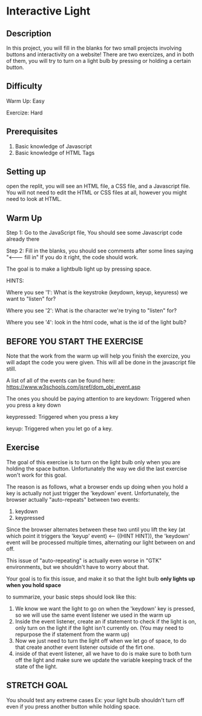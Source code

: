 # Interactive Light
## Description
In this project, you will fill in the blanks for two small projects involving buttons and interactivity on a website! There are two exercizes, and in both of them, you will try to turn on a light bulb by pressing or holding a certain button.

## Difficulty
Warm Up: Easy

Exercize: Hard

## Prerequisites
1. Basic knowledge of Javascript
2. Basic knowledge of HTML Tags

## Setting up
open the replit, you will see an HTML file, a CSS file, and a Javascript file. You will not need to edit the HTML or CSS files at all, however you might need to look at HTML.

## Warm Up
Step 1: Go to the JavaScript file, You should see some Javascript code already there

Step 2: Fill in the blanks, you should see comments after some lines saying "<--- fill in" If you do it right, the code should work. 

The goal is to make a lightbulb light up by pressing space.

HINTS:

Where you see '1': What is the keystroke (keydown, keyup, keyuress) we want to "listen" for?

Where you see '2': What is the character we're trying to "listen" for?

Where you see '4': look in the html code, what is the id of the light bulb?

## BEFORE YOU START THE EXERCISE

Note that the work from the warm up will help you finish the exercize, you will adapt the code you were given. This will all be done in the javascript file still.

A list of all of the events can be found here: https://www.w3schools.com/jsref/dom_obj_event.asp

The ones you should be paying attention to are
keydown: Triggered when you press a key down

keypressed: Triggered when you press a key

keyup: Triggered when you let go of a key.

## Exercise

The goal of this exercise is to turn on the light bulb only when you are holding the space button. Unfortunately the way we did the last exercise won't work for this goal.

The reason is as follows, what a browser ends up doing when you hold a key is actually not just trigger the 'keydown' event. Unfortunately, the browser actually "auto-repeats" between two events:
1. keydown
2. keypressed

Since the browser alternates between these two until you lift the key (at which point it triggers the 'keyup' event) <-- ((HINT HINT)), the 'keydown' event will be processed multiple times, alternating our light between on and off.

This issue of "auto-repeating" is actually even worse in "GTK" environments, but we shouldn't have to worry about that.

Your goal is to fix this issue, and make it so that the light bulb **only lights up when you hold space**

to summarize, your basic steps should look like this:

1. We know we want the light to go on when the 'keydown' key is pressed, so we will use the same event listener we used in the warm up
2. Inside the event listener, create an if statement to check if the light is on, only turn on the light if the light isn't currently on. (You may need to repurpose the if statement from the warm up)
3. Now we just need to turn the light off when we let go of space, to do that create another event listener outside of the firt one.
4. inside of that event listener, all we have to do is make sure to both turn off the light and make sure we update the variable keeping track of the state of the light.

## STRETCH GOAL
You should test any extreme cases
Ex: your light bulb shouldn't turn off even if you press another button while holding space.
